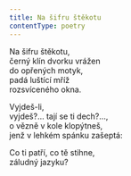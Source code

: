 ```yaml
---
title: Na šifru štěkotu
contentType: poetry
---
```


<section>

Na šifru štěkotu,  
černý klín dvorku vrážen  
do opřených motyk,  
padá luštící mříž  
rozsvíceného okna.

Vyjdeš-li,  
vyjdeš?… tají se ti dech?…,  
o vězně v kole klopýtneš,  
jenž v lehkém spánku zašeptá:

Co ti patří, co tě stihne,  
záludný jazyku?

</section>
